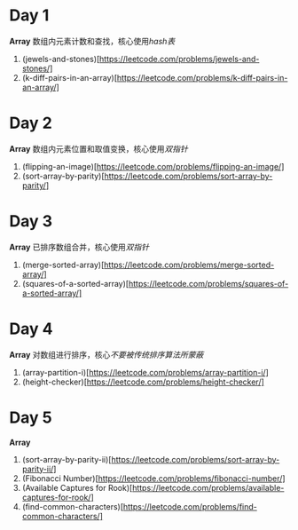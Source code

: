 # Day 1
**Array**
数组内元素计数和查找，核心使用*hash表*
1. (jewels-and-stones)[https://leetcode.com/problems/jewels-and-stones/]
2. (k-diff-pairs-in-an-array)[https://leetcode.com/problems/k-diff-pairs-in-an-array/]

# Day 2
**Array**
数组内元素位置和取值变换，核心使用*双指针*

1. (flipping-an-image)[https://leetcode.com/problems/flipping-an-image/]
2. (sort-array-by-parity)[https://leetcode.com/problems/sort-array-by-parity/]

# Day 3
**Array**
已排序数组合并，核心使用*双指针*
1. (merge-sorted-array)[https://leetcode.com/problems/merge-sorted-array/]
2. (squares-of-a-sorted-array)[https://leetcode.com/problems/squares-of-a-sorted-array/]

# Day 4
**Array**
对数组进行排序，核心*不要被传统排序算法所蒙蔽*
1. (array-partition-i)[https://leetcode.com/problems/array-partition-i/]
2. (height-checker)[https://leetcode.com/problems/height-checker/]

# Day 5
**Array**
1. (sort-array-by-parity-ii)[https://leetcode.com/problems/sort-array-by-parity-ii/]
2. (Fibonacci Number)[https://leetcode.com/problems/fibonacci-number/]
3. (Available Captures for Rook)[https://leetcode.com/problems/available-captures-for-rook/]
4. (find-common-characters)[https://leetcode.com/problems/find-common-characters/]

